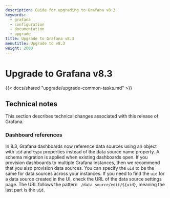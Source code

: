 ```yaml
---
description: Guide for upgrading to Grafana v8.3
keywords:
  - grafana
  - configuration
  - documentation
  - upgrade
title: Upgrade to Grafana v8.3
menutitle: Upgrade to v8.3
weight: 2600
---
```


# Upgrade to Grafana v8.3

{{< docs/shared "upgrade/upgrade-common-tasks.md" >}}

## Technical notes

This section describes technical changes associated with this release of Grafana.

### Dashboard references

In 8.3, Grafana dashboards now reference data sources using an object with `uid` and `type` properties instead of the data source name property. A schema migration is applied when existing dashboards open. If you provision dashboards to multiple Grafana instances, then we recommend that you also provision data sources. You can specify the `uid` to be the same for data sources across your instances.
If you need to find the `uid` for a data source created in the UI, check the URL of the data source settings page. The URL follows the pattern ` /data source/edit/${uid}`, meaning the last part is the `uid`.
